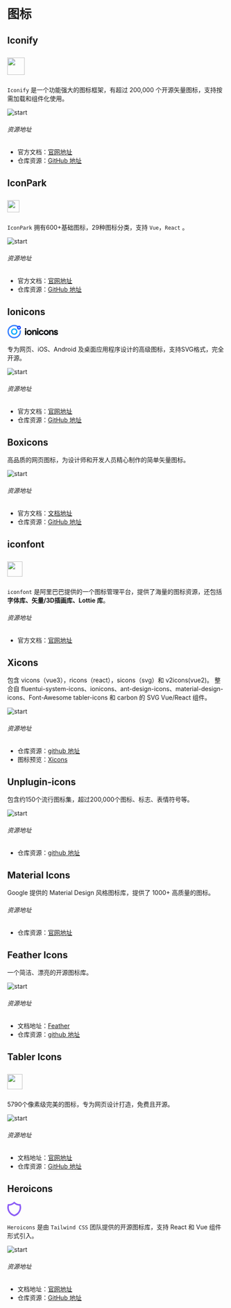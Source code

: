 # 图标

## Iconify

<img src="https://icon-sets.iconify.design/assets/logo2-icon-dark.svg" style="width: 40px;margin: 10px 0" >

`Iconify` 是一个功能强大的图标框架，有超过 200,000 个开源矢量图标，支持按需加载和组件化使用。

![start](https://img.shields.io/github/stars/iconify/iconify?style=social)
###### 资源地址
- 官方文档：[官网地址](https://iconify.design/)
- 仓库资源：[GitHub 地址](https://github.com/iconify/iconify)


## IconPark

<img src="https://lf1-cdn2-tos.bytegoofy.com/bydesign/iconparksite/static/media/logo_with_name.598fc011.svg" style="height: 28px;margin: 10px 0" >

`IconPark` 拥有600+基础图标，29种图标分类，支持 `Vue`，`React` 。

![start](https://img.shields.io/github/stars/bytedance/iconpark?style=social)

###### 资源地址

- 官方文档：[官网地址](https://iconpark.oceanengine.com/home)
- 仓库资源：[GitHub 地址](https://github.com/bytedance/iconpark)

## Ionicons

<svg width="117" height="32" viewBox="0 0 117 32" fill="none" xmlns="http://www.w3.org/2000/svg"><path d="M42.2832 11.6686C43.3555 11.6686 44.1276 10.9177 44.1276 9.84502C44.1276 8.77233 43.3555 8 42.2832 8C41.2108 8 40.4387 8.77233 40.4387 9.84502C40.4387 10.9177 41.2108 11.6686 42.2832 11.6686ZM40.7604 23.7427H43.8059V12.5009H40.7604V23.7427Z" fill="#03060B"></path><path d="M60.2522 12.5009H57.4427V23.7427H60.4882V17.3065C60.4882 15.8048 61.3031 14.8608 62.783 14.8608C64.1341 14.8608 64.6918 15.7619 64.6918 17.0705V23.7427H67.7372V16.7273C67.7372 14.0456 66.3003 12.2435 63.598 12.2435C61.9251 12.2435 60.767 12.9085 60.2522 13.8739V12.5009Z" fill="#03060B"></path><path d="M70.2976 11.6687C71.37 11.6687 72.142 10.9178 72.142 9.84512C72.142 8.77244 71.37 8.0001 70.2976 8.0001C69.2253 8.0001 68.4532 8.77244 68.4532 9.84512C68.4532 10.9178 69.2253 11.6687 70.2976 11.6687ZM68.7749 23.7427H71.8204V12.5009H68.7749V23.7427Z" fill="#03060B"></path><path d="M72.7047 18.1218C72.7047 21.4686 75.0854 24.0001 78.3453 24.0001C81.8412 24.0001 83.4926 21.5329 83.707 19.6235H80.5758C80.3399 20.589 79.4391 21.2969 78.3239 21.2969C76.6939 21.2969 75.7502 20.0097 75.7502 18.1218C75.7502 16.2339 76.6939 14.9466 78.3239 14.9466C79.4391 14.9466 80.3399 15.6546 80.5758 16.62H83.707C83.4926 14.7106 81.8412 12.2435 78.3453 12.2435C75.0854 12.2435 72.7047 14.775 72.7047 18.1218Z" fill="#03060B"></path><path d="M99.268 12.5009H96.4585V23.7427H99.5039V17.3065C99.5039 15.8048 100.319 14.8608 101.799 14.8608C103.15 14.8608 103.708 15.7619 103.708 17.0705V23.7427H106.753V16.7273C106.753 14.0456 105.316 12.2435 102.614 12.2435C100.941 12.2435 99.7827 12.9085 99.268 13.8739V12.5009Z" fill="#03060B"></path><path d="M112.177 24.0001C115.223 24.0001 116.939 22.4125 116.939 20.3959C116.939 15.7833 110.719 17.6712 110.719 15.7833C110.719 15.1612 111.277 14.6892 112.263 14.6892C113.357 14.6892 113.893 15.3328 113.958 16.0408H116.896C116.81 14.3888 115.652 12.2435 112.285 12.2435C109.518 12.2435 107.781 13.9168 107.781 15.955C107.781 20.4173 114.022 18.6367 114.022 20.5246C114.022 21.1468 113.421 21.5544 112.263 21.5544C110.998 21.5544 110.44 20.8464 110.397 20.0955H107.309C107.459 22.198 108.66 24.0001 112.177 24.0001Z" fill="#03060B"></path><path fill-rule="evenodd" clip-rule="evenodd" d="M50.6194 21.1354C52.2808 21.1354 53.6277 19.7885 53.6277 18.1271C53.6277 16.4656 52.2808 15.1188 50.6194 15.1188C48.958 15.1188 47.6111 16.4656 47.6111 18.1271C47.6111 19.7885 48.958 21.1354 50.6194 21.1354ZM50.6194 24.0001C53.863 24.0001 56.4925 21.3707 56.4925 18.1271C56.4925 14.8835 53.863 12.254 50.6194 12.254C47.3758 12.254 44.7463 14.8835 44.7463 18.1271C44.7463 21.3707 47.3758 24.0001 50.6194 24.0001Z" fill="#03060B"></path><path fill-rule="evenodd" clip-rule="evenodd" d="M89.8251 21.1354C91.4866 21.1354 92.8334 19.7885 92.8334 18.1271C92.8334 16.4656 91.4866 15.1188 89.8251 15.1188C88.1637 15.1188 86.8168 16.4656 86.8168 18.1271C86.8168 19.7885 88.1637 21.1354 89.8251 21.1354ZM89.8251 24.0001C93.0687 24.0001 95.6982 21.3707 95.6982 18.1271C95.6982 14.8835 93.0687 12.254 89.8251 12.254C86.5815 12.254 83.9521 14.8835 83.9521 18.1271C83.9521 21.3707 86.5815 24.0001 89.8251 24.0001Z" fill="#03060B"></path><path fill-rule="evenodd" clip-rule="evenodd" d="M16 3.5C9.09644 3.5 3.5 9.09644 3.5 16C3.5 22.9036 9.09644 28.5 16 28.5C22.9036 28.5 28.5 22.9036 28.5 16C28.5 15.0785 28.4005 14.182 28.2123 13.32L31.1433 12.68C31.3771 13.7509 31.5 14.862 31.5 16C31.5 24.5604 24.5604 31.5 16 31.5C7.43959 31.5 0.5 24.5604 0.5 16C0.5 7.43959 7.43959 0.5 16 0.5C19.793 0.5 23.2712 1.86431 25.9649 4.12727L24.0351 6.42427C21.8618 4.59841 19.0611 3.5 16 3.5Z" fill="#3880FF"></path><path fill-rule="evenodd" clip-rule="evenodd" d="M27 4.66664C25.7114 4.66664 24.6667 5.71131 24.6667 6.99998C24.6667 8.28864 25.7114 9.33331 27 9.33331C28.2887 9.33331 29.3334 8.28864 29.3334 6.99998C29.3334 5.71131 28.2887 4.66664 27 4.66664ZM24 7.49998C24 3.63398 23.134 5 27 5C30.866 5 34 3.13398 34 6.99998C34 10.866 30.866 14 27 14C23.134 14 24 11.366 24 7.49998Z" fill="white"></path><path fill-rule="evenodd" clip-rule="evenodd" d="M27 5.5C26.1716 5.5 25.5 6.17157 25.5 7C25.5 7.82843 26.1716 8.5 27 8.5C27.8284 8.5 28.5 7.82843 28.5 7C28.5 6.17157 27.8284 5.5 27 5.5ZM22.5 7C22.5 4.51472 24.5147 2.5 27 2.5C29.4853 2.5 31.5 4.51472 31.5 7C31.5 9.48528 29.4853 11.5 27 11.5C24.5147 11.5 22.5 9.48528 22.5 7Z" fill="#194BFD"></path><circle cx="16" cy="16" r="6" stroke="#0CADFF" stroke-width="3"></circle></svg>

专为网页、iOS、Android 及桌面应用程序设计的高级图标，支持SVG格式，完全开源。

![start](https://img.shields.io/github/stars/ionic-team/ionicons?style=social)

###### 资源地址

- 官方文档：[官网地址](https://ionic.io/ionicons)
- 仓库资源：[GitHub 地址](https://github.com/ionic-team/ionicons)

## Boxicons

高品质的网页图标，为设计师和开发人员精心制作的简单矢量图标。

![start](https://img.shields.io/github/stars/atisawd/boxicons?style=social)

###### 资源地址

- 官方文档：[文档地址](https://boxicons.com/)
- 仓库资源：[GitHub 地址](https://github.com/atisawd/boxicons)

## iconfont

<img src="https://img.alicdn.com/imgextra/i2/O1CN01FF1t1g1Q3PDWpSm4b_!!6000000001920-55-tps-508-135.svg" style="height: 35px;margin: 10px 0" >


`iconfont` 是阿里巴巴提供的一个图标管理平台，提供了海量的图标资源，还包括**字体库、矢量/3D插画库、Lottie 库**。

###### 资源地址

- 官方文档：[官网地址](https://www.iconfont.cn/)

## Xicons

包含 vicons（vue3），ricons（react），sicons（svg）和 v2icons(vue2)。
整合自 fluentui-system-icons、ionicons、ant-design-icons、material-design-icons、Font-Awesome tabler-icons 和 carbon 的 SVG Vue/React 组件。

![start](https://img.shields.io/github/stars/07akioni/xicons?style=social)

###### 资源地址

- 仓库资源：[github 地址](https://github.com/07akioni/xicons)
- 图标预览：[Xicons](https://www.xicons.org/#/zh-CN)


## Unplugin-icons

包含约150个流行图标集，超过200,000个图标、标志、表情符号等。

![start](https://img.shields.io/github/stars/antfu/unplugin-icons?style=social)

###### 资源地址

- 仓库资源：[github 地址](https://github.com/antfu/unplugin-icons)


## Material Icons
Google 提供的 Material Design 风格图标库，提供了 1000+ 高质量的图标。

###### 资源地址

- 仓库资源：[官网地址](https://fonts.google.com/icons)


## Feather Icons

一个简洁、漂亮的开源图标库。

![start](https://img.shields.io/github/stars/feathericons/feather?style=social)

###### 资源地址

- 文档地址：[Feather](https://feathericons.com/)
- 仓库资源：[github 地址](https://github.com/feathericons/feather)


## Tabler Icons

<img src="https://tabler.io/img/logos/icons.svg" style="height: 35px;margin: 10px 0" >

5790个像素级完美的图标，专为网页设计打造，免费且开源。

![start](https://img.shields.io/github/stars/tabler/tabler-icons?style=social)

###### 资源地址

- 文档地址：[官网地址](https://tabler.io/icons)
- 仓库资源：[GitHub 地址](https://github.com/tabler/tabler-icons)


## Heroicons

<svg viewBox="0 0 880 166" fill="none" aria-hidden="true" style="height:34px">
<path fill-rule="evenodd" clip-rule="evenodd" d="m78.091 0 5.967 5.676c15.038 14.306 35.323 23.067 57.663 23.067.356 0 .711-.002 1.065-.006l6.363-.08 1.988 6.072a102.026 102.026 0 0 1 5.045 31.782c0 47.391-32.269 87.19-75.928 98.477l-2.163.559-2.163-.559C32.27 153.701 0 113.902 0 66.511c0-11.085 1.769-21.772 5.045-31.782l1.988-6.072 6.363.08c.354.004.71.006 1.065.006 22.34 0 42.625-8.761 57.664-23.067L78.09 0ZM19.846 46.033a84.814 84.814 0 0 0-2.492 20.478c0 38.459 25.662 70.919 60.737 81.006 35.075-10.087 60.738-42.547 60.738-81.006 0-7.071-.866-13.93-2.493-20.478-22.009-1.16-42.166-9.387-58.245-22.453-16.079 13.066-36.235 21.293-58.245 22.453Z" fill="#8B5CF6"></path>
</svg>

`Heroicons` 是由 `Tailwind CSS` 团队提供的开源图标库，支持 React 和 Vue 组件形式引入。

![start](https://img.shields.io/github/stars/tailwindlabs/heroicons?style=social)

###### 资源地址

- 文档地址：[官网地址](https://heroicons.com/)
- 仓库资源：[GitHub 地址](https://github.com/tailwindlabs/heroicons)


